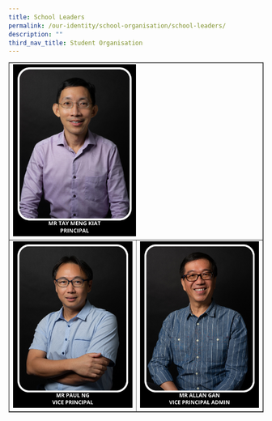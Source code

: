 ```yaml
---
title: School Leaders
permalink: /our-identity/school-organisation/school-leaders/
description: ""
third_nav_title: Student Organisation
---
```


<table style="border-collapse: collapse; width: 100%;" border="1">
<tbody>
<tr>
<td style="width: 50%;" colspan = "2" ><img style="width: 50%;" src="/images/pvp.jpg" /></td>
</tr>
<tr>
<td style="width: 50%;"><img src="/images/pvp1.jpg"></td>
<td style="width: 50%;"><img src="/images/pvp2.jpg"></td>
</tr>
</tbody>
</table>